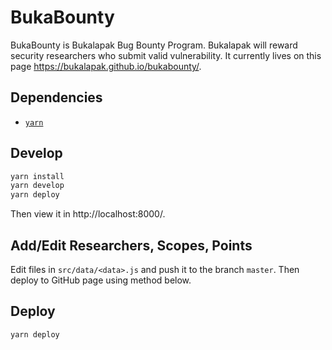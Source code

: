 # BukaBounty
BukaBounty is Bukalapak Bug Bounty Program. Bukalapak will reward security researchers who submit valid vulnerability. It currently lives on this page https://bukalapak.github.io/bukabounty/.

## Dependencies
- [`yarn`](https://yarnpkg.com/en/)

## Develop
```sh
yarn install
yarn develop
yarn deploy
```

Then view it in http://localhost:8000/.

## Add/Edit Researchers, Scopes, Points
Edit files in `src/data/<data>.js` and push it to the branch `master`. Then deploy to GitHub page using method below.

## Deploy
```sh
yarn deploy
```

